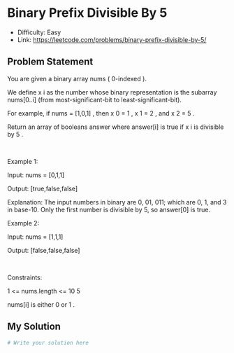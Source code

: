# Binary Prefix Divisible By 5
- Difficulty: Easy
- Link: https://leetcode.com/problems/binary-prefix-divisible-by-5/

## Problem Statement

You are given a binary array 
nums
 (
0-indexed
).


We define 
x
i
 as the number whose binary representation is the subarray 
nums[0..i]
 (from most-significant-bit to least-significant-bit).




For example, if 
nums = [1,0,1]
, then 
x
0
 = 1
, 
x
1
 = 2
, and 
x
2
 = 5
.




Return 
an array of booleans 
answer
 where 
answer[i]
 is 
true
 if 
x
i
 is divisible by 
5
.


 


Example 1:




Input:
 nums = [0,1,1]

Output:
 [true,false,false]

Explanation:
 The input numbers in binary are 0, 01, 011; which are 0, 1, and 3 in base-10.
Only the first number is divisible by 5, so answer[0] is true.



Example 2:




Input:
 nums = [1,1,1]

Output:
 [false,false,false]



 


Constraints:




1 <= nums.length <= 10
5


nums[i]
 is either 
0
 or 
1
.

## My Solution

```python
# Write your solution here
```
